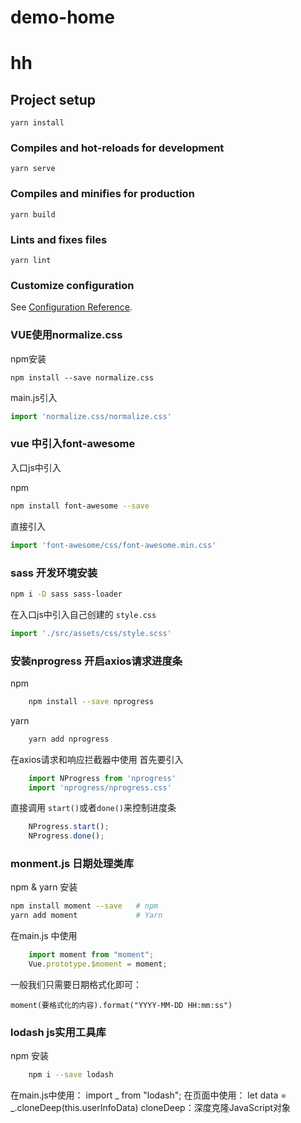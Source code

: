 # demo-home

# hh

## Project setup
```
yarn install
```

### Compiles and hot-reloads for development
```
yarn serve
```

### Compiles and minifies for production
```
yarn build
```

### Lints and fixes files
```
yarn lint
```

### Customize configuration
See [Configuration Reference](https://cli.vuejs.org/config/).


### VUE使用normalize.css
npm安装
```
npm install --save normalize.css
```
main.js引入
``` js
import 'normalize.css/normalize.css'
```

### vue 中引入font-awesome

入口js中引入

npm
``` bash
npm install font-awesome --save
```
直接引入
``` js
import 'font-awesome/css/font-awesome.min.css' 
```

### sass 开发环境安装
``` bash
npm i -D sass sass-loader
```
在入口js中引入自己创建的 `style.css`
``` js
import './src/assets/css/style.scss' 
```

### 安装nprogress 开启axios请求进度条
npm
``` bash
    npm install --save nprogress
```
yarn
``` bash
    yarn add nprogress
```
在axios请求和响应拦截器中使用 
首先要引入
``` js
    import NProgress from 'nprogress'
    import 'nprogress/nprogress.css'
```
直接调用 `start()`或者`done()`来控制进度条
``` js
    NProgress.start();
    NProgress.done();
```
### monment.js 日期处理类库

npm & yarn 安装
``` bash
npm install moment --save   # npm
yarn add moment             # Yarn
```

在main.js 中使用
``` js
    import moment from "moment";
    Vue.prototype.$moment = moment;
```
一般我们只需要日期格式化即可：
```
moment(要格式化的内容).format("YYYY-MM-DD HH:mm:ss") 
```

### lodash js实用工具库

npm 安装

``` bash
    npm i --save lodash
```
在main.js中使用：
import _ from "lodash";
在页面中使用： let data = _.cloneDeep(this.userInfoData)
cloneDeep：深度克隆JavaScript对象